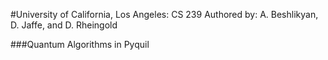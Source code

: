#University of California, Los Angeles: CS 239
Authored by: A. Beshlikyan, D. Jaffe, and D. Rheingold

###Quantum Algorithms in Pyquil
